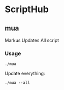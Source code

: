 # ScriptHub

## mua

Markus Updates All script

### Usage

    ./mua

Update everything:

    ./mua --all
